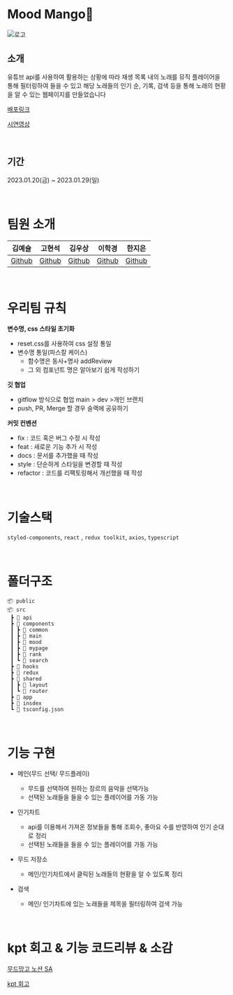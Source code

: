 # Mood Mango🥭

![로고](https://github.com/2sel/Mood-Mango/blob/main/public/logo.png)

## 소개

유튜브 api를 사용하여 활용하는 상황에 따라 재생 목록 내의 노래를 뮤직 플레이어을 통해 필터링하여 들을 수 있고 해당 노래들의 인기 순, 기록, 검색 등을 통해 노래의 현황을 알 수 있는 웹페이지를 만들었습니다
<br />

[배포링크](https://mood-mango-re.vercel.app/)

[시연영상](https://www.youtube.com/watch?v=s-vX3oWpU94)

<br />

## 기간

2023.01.20(금) ~ 2023.01.29(일)

<br />

# 팀원 소개

| 김예슬                            | 고현석                               | 김우상                                  | 이학경                                    | 한지은                              |
| --------------------------------- | ------------------------------------ | --------------------------------------- | ----------------------------------------- | ----------------------------------- |
| [Github](https://github.com/2sel) | [Github](https://github.com/sukpo61) | [Github](https://github.com/freesian12) | [Github](https://github.com/suwoncityBoy) | [Github](https://github.com/yjyyls) |

<br />

# 우리팀 규칙

**변수명, css 스타일 초기화**

- reset.css를 사용하여 css 설정 통일
- 변수명 통일(파스칼 케이스)
  - 함수명은 동사+명사 addReview
  - 그 외 컴포넌트 명은 알아보기 쉽게 작성하기

**깃 협업**

- gitflow 방식으로 협업
  main > dev >개인 브랜치
- push, PR, Merge 할 경우 슬랙에 공유하기

**커밋 컨벤션**

- fix : 코드 혹은 버그 수정 시 작성
- feat : 새로운 기능 추가 시 작성
- docs : 문서를 추가했을 때 작성
- style : 단순하게 스타일을 변경할 때 작성
- refactor : 코드를 리팩토링해서 개선했을 때 작성

<br />

# 기술스택

`styled-components`, `react` , `redux toolkit`, `axios`, `typescript`

<br />

# 폴더구조

```
📦 public
📦 src
 ┣ 📂 api
 ┣ 📂 components
 ┃ ┣ 📂 common
 ┃ ┣ 📂 main
 ┃ ┣ 📂 mood
 ┃ ┣ 📂 mypage
 ┃ ┣ 📂 rank
 ┃ ┗ 📂 search
 ┣ 📂 hooks
 ┣ 📂 redux
 ┣ 📂 shared
 ┃ ┣ 📂 layout
 ┃ ┗ 📂 router
 ┣ 📜 app
 ┣ 📜 insdex
 ┗ 📜 tsconfig.json
```

<br />

# 기능 구현

- 메인(무드 선택/ 무드플레이)

  - 무드를 선택하여 원하는 장르의 음악을 선택가능
  - 선택된 노래들을 들을 수 있는 플레이어를 가동 가능

- 인기차트
  - api를 이용해서 가져온 정보들을 통해 조회수, 좋아요 수를 반영하여 인기 순대로 정리
  - 선택된 노래들을 들을 수 있는 플레이어를 가동 가능
- 무드 저장소

  - 메인/인기차트에서 클릭된 노래들의 현황을 알 수 있도록 정리

- 검색
  - 메인/ 인기차트에 있는 노래들을 제목을 필터링하여 검색 가능

<br />

# kpt 회고 & 기능 코드리뷰 & 소감

[무드망고 노션 SA](https://brazen-hub-8df.notion.site/b8c71cf751fe4f63a2e36f0981e8cf14)

[kpt 회고](https://velog.io/@2sel/230130-KDT-%ED%9A%8C%EA%B3%A0%EB%A1%9D)
